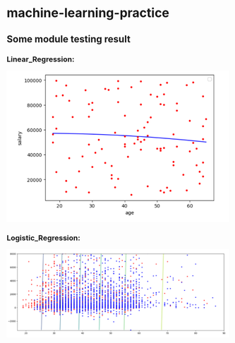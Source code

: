 # machine-learning-practice

## Some module testing result

### Linear_Regression:
![NOTE!](some_img/lin_reg.PNG)

### Logistic_Regression:
![NOTE!](some_img/log_reg.PNG)